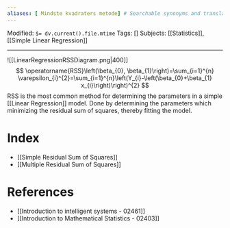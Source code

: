 ```yaml
---
aliases: [ Mindste kvadraters metode] # Searchable synonyms and translations
---
```

Modified: `$= dv.current().file.mtime`
Tags: []
Subjects: [[Statistics]], [[Simple Linear Regression]]
****

<span class="centerImg">![[LinearRegressionRSSDiagram.png|400]]</span>
$$
\operatorname{RSS}\left(\beta_{0}, \beta_{1}\right)=\sum_{i=1}^{n} \varepsilon_{i}^{2}=\sum_{i=1}^{n}\left(Y_{i}-\left(\beta_{0}+\beta_{1} x_{i}\right)\right)^{2}
$$
RSS is the most common method for determining the parameters in a simple [[Linear Regression]] model. Done by determining the parameters which minimizing the residual sum of squares, thereby fitting the model.

# Index
- [[Simple Residual Sum of Squares]]
- [[Multiple Residual Sum of Squares]]
# References
- [[Introduction to intelligent systems - 02461]]
- [[Introduction to Mathematical Statistics - 02403]]